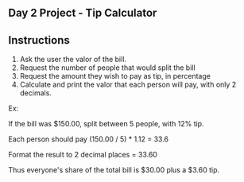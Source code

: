 ## Day 2 Project - Tip Calculator

## Instructions



1. Ask the user the valor of the bill.
2. Request the number of people that would split the bill
3. Request the amount they wish to pay as tip, in percentage
4. Calculate and print the valor that each person will pay, with only 2 decimals.



Ex:

If the bill was $150.00, split between 5 people, with 12% tip.

Each person should pay (150.00 / 5) * 1.12 = 33.6

Format the result to 2 decimal places = 33.60

Thus everyone's share of the total bill is $30.00 plus a $3.60 tip.

